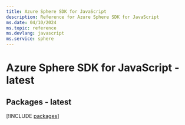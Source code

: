```yaml
---
title: Azure Sphere SDK for JavaScript
description: Reference for Azure Sphere SDK for JavaScript
ms.date: 04/10/2024
ms.topic: reference
ms.devlang: javascript
ms.service: sphere
---
```

# Azure Sphere SDK for JavaScript - latest
## Packages - latest
[!INCLUDE [packages](sphere-index.md)]
